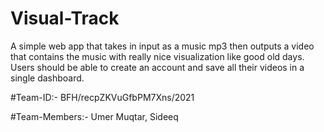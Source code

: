 # Visual-Track
A simple web app that takes in input as a music mp3 then outputs a video that contains the music with really nice visualization like good old days. Users should be able to create an account and save all their videos in a single dashboard. 


#Team-ID:-
BFH/recpZKVuGfbPM7Xns/2021

#Team-Members:-
Umer Muqtar, Sideeq
